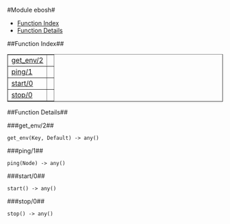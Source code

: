 

#Module ebosh#
* [Function Index](#index)
* [Function Details](#functions)


<a name="index"></a>

##Function Index##


<table width="100%" border="1" cellspacing="0" cellpadding="2" summary="function index"><tr><td valign="top"><a href="#get_env-2">get_env/2</a></td><td></td></tr><tr><td valign="top"><a href="#ping-1">ping/1</a></td><td></td></tr><tr><td valign="top"><a href="#start-0">start/0</a></td><td></td></tr><tr><td valign="top"><a href="#stop-0">stop/0</a></td><td></td></tr></table>


<a name="functions"></a>

##Function Details##

<a name="get_env-2"></a>

###get_env/2##


`get_env(Key, Default) -> any()`

<a name="ping-1"></a>

###ping/1##


`ping(Node) -> any()`

<a name="start-0"></a>

###start/0##


`start() -> any()`

<a name="stop-0"></a>

###stop/0##


`stop() -> any()`

